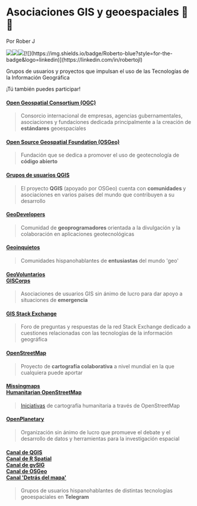 # Asociaciones GIS y geoespaciales 🤝🌐

Por Rober J

[![](https://img.shields.io/badge/Portfolio-black?style=for-the-badge&logo=github)](https://roberer.github.io)[![](https://img.shields.io/badge/Portfolio?style=for-the-badge&logo=github)](https://roberer.github.io)[![](https://img.shields.io/badge/@roberer_-white?style=for-the-badge&labelColor=blue&logo=Twitter&logoColor=white)](https://twitter.com/roberer_)[![](https://img.shields.io/badge/Roberto-blue?style=for-the-badge&logo=linkedin)](https://linkedin.com/in/robertojl)

Grupos de usuarios y proyectos que impulsan el uso de las Tecnologías de la Información Geográfica

¡Tú también puedes participar!

#### <a rel="noreferrer noopener" href="https://www.ogc.org/" target="_blank">Open Geospatial Consortium (OGC)</a>

> Consorcio internacional de empresas,    agencias gubernamentales, asociaciones y fundaciones dedicada principalmente a la creación de <strong>estándares</strong> geoespaciales


#### <a rel="noreferrer noopener" href="https://www.osgeo.org/" target="_blank">Open Source Geospatial Foundation (OSGeo)</a>

> Fundación que se dedica a promover el uso de geotecnología de <strong>código abierto</strong>


#### <a rel="noreferrer noopener" href="https://qgis.org/es/site/forusers/usergroups.html" target="_blank">Grupos de usuarios QGIS</a>

> El proyecto <strong>QGIS</strong> (apoyado por OSGeo) cuenta con <strong>comunidades </strong>y asociaciones en varios países del mundo que contribuyen a su desarrollo

#### <a rel="noreferrer noopener" href="https://www.geodevelopers.org/" target="_blank">GeoDevelopers</a>

> Comunidad de <strong>geoprogramadores </strong>orientada a la divulgación y la colaboración en aplicaciones geotecnológicas

#### <a href="http://geoinquietos.org/" target="_blank" rel="noreferrer noopener">Geoinquietos</a>

> Comunidades hispanohablantes de <strong>entusiastas </strong>del mundo 'geo'

#### <a rel="noreferrer noopener" href="https://www.geovoluntarios.org/" target="_blank">GeoVoluntarios</a> <br> <a rel="noreferrer noopener" href="https://www.giscorps.org/" target="_blank">GISCorps</a>

> Asociaciones de usuarios GIS sin ánimo de lucro para dar apoyo a situaciones de <strong>emergencia</strong>

#### <a rel="noreferrer noopener" href="https://gis.stackexchange.com/" target="_blank">GIS Stack Exchange</a>

> Foro de preguntas y respuestas de la red Stack Exchange dedicado a cuestiones relacionadas con las tecnologías de la información geográfica

#### <a rel="noreferrer noopener" href="https://www.openstreetmap.org/" target="_blank">OpenStreetMap</a>

> Proyecto de <strong>cartografía colaborativa</strong> a nivel mundial en la que cualquiera puede aportar

#### <a rel="noreferrer noopener" href="https://www.missingmaps.org/es/" target="_blank">Missingmaps</a> <br> <a rel="noreferrer noopener" href="https://tasks.hotosm.org/" target="_blank">Humanitarian OpenStreetMap</a>

> <a rel="noreferrer noopener" href="https://wiki.openstreetmap.org/wiki/ES:Proyectos_de_mapeo" target="_blank">Iniciativas</a> de cartografía humanitaria a través de OpenStreetMap

#### <a rel="noreferrer noopener" href="https://www.openplanetary.org/" target="_blank">OpenPlanetary</a>

> Organización sin ánimo de lucro que promueve el debate y el desarrollo de datos y herramientas para la investigación espacial

#### <a rel="noreferrer noopener" href="https://telegram.me/qgis_es" target="_blank">Canal de QGIS</a> <br>  <a rel="noreferrer noopener" href="https://telegram.me/rspatial_es" target="_blank">Canal de R Spatial</a> <br> <a rel="noreferrer noopener" href="https://t.me/gvsiges" target="_blank">Canal de gvSIG</a> <br> <a rel="noreferrer noopener" href="https://t.me/osgeoes" target="_blank">Canal de OSGeo</a> <br> <a rel="noreferrer noopener" href="https://t.me/detrasdelmapa" target="_blank">Canal 'Detrás del mapa'</a>

> Grupos de usuarios hispanohablantes de distintas tecnologías geoespaciales en <strong>Telegram</strong>
  
 
  
  
  

  

